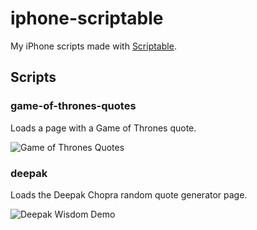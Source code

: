 # iphone-scriptable
My iPhone scripts made with [Scriptable](https://scriptable.app/).

## Scripts

### game-of-thrones-quotes
Loads a page with a Game of Thrones quote.

![Game of Thrones Quotes](https://j.gifs.com/ROm80E.gif)

### deepak
Loads the Deepak Chopra random quote generator page.

![Deepak Wisdom Demo](https://j.gifs.com/jZjAkv.gif)